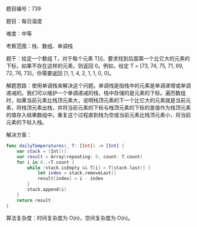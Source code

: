题目编号：739

题目：每日温度

难度：中等

考察范围：栈、数组、单调栈

题干：给定一个数组 T，对于每个元素 T[i]，要求找到后面第一个比它大的元素的下标，如果不存在这样的元素，则返回 0。例如，给定 T = [73, 74, 75, 71, 69, 72, 76, 73]，你需要返回 [1, 1, 4, 2, 1, 1, 0, 0]。

解题思路：使用单调栈来解决这个问题。单调栈是指栈中的元素是单调递增或单调递减的。我们可以维护一个单调递减的栈，栈中存储的是元素的下标。遍历数组时，如果当前元素比栈顶元素大，说明栈顶元素的下一个比它大的元素就是当前元素，将栈顶元素出栈，并将当前元素的下标与栈顶元素的下标的差值作为栈顶元素的值存入结果数组中。重复这个过程直到栈为空或当前元素比栈顶元素小，将当前元素的下标入栈。

解决方案：

```swift
func dailyTemperatures(_ T: [Int]) -> [Int] {
    var stack = [Int]()
    var result = Array(repeating: 0, count: T.count)
    for i in 0..<T.count {
        while !stack.isEmpty && T[i] > T[stack.last!] {
            let index = stack.removeLast()
            result[index] = i - index
        }
        stack.append(i)
    }
    return result
}
```

算法复杂度：时间复杂度为 O(n)，空间复杂度为 O(n)。